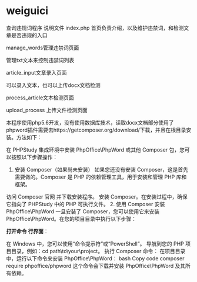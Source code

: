 # weiguici
查询违规词程序
说明文件
index.php
首页负责介绍，以及维护违禁词，和检测文章是否违规的入口

manage_words管理违禁词页面

管理txt文本来控制违禁词列表

article_input文章录入页面

可以录入文本，也可以上传docx文档检测

process_article文本检测页面


upload_process 上传文件检测页面


本程序使用php5.6开发，没有使用数据库技术，读取docx文档部分使用了phpword插件需要去https://getcomposer.org/download/下载，并且在根目录安装。方法如下：

在 PHPStudy 集成环境中安装 PhpOffice\PhpWord 或其他 Composer 包，您可以按照以下步骤操作：

1. 安装 Composer（如果尚未安装）
如果您还没有安装 Composer，这是首先需要做的。Composer 是 PHP 的依赖管理工具，用于安装和管理 PHP 库和框架。

访问 Composer 官网 并下载安装程序。
安装 Composer。在安装过程中，确保它指向了 PHPStudy 中的 PHP 可执行文件。
2. 使用 Composer 安装 PhpOffice\PhpWord
一旦安装了 Composer，您可以使用它来安装 PhpOffice\PhpWord。在您的项目目录中执行以下步骤：

**打开命令
行界面**：

在 Windows 中，您可以使用“命令提示符”或“PowerShell”。
导航到您的 PHP 项目目录，例如：cd path\to\your\project。
执行 Composer 命令：
在项目目录中，运行以下命令来安装 PhpOffice\PhpWord：
bash
Copy code
composer require phpoffice/phpword
这个命令会下载并安装 PhpOffice\PhpWord 及其所有依赖。
